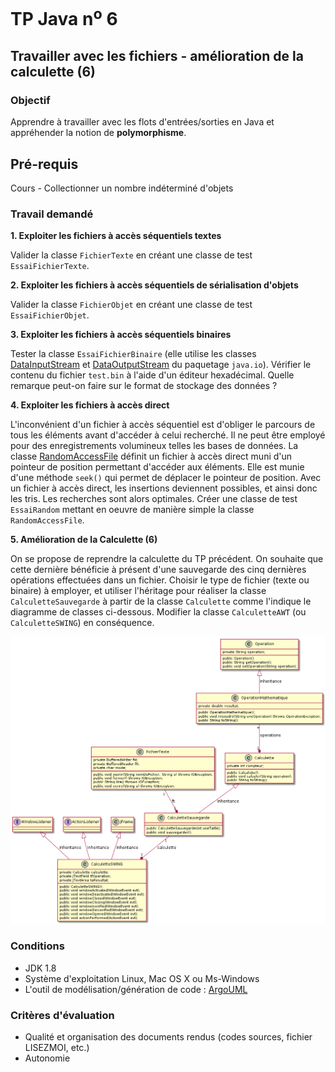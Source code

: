 # TP Java n<sup>o</sup> 6

## Travailler avec les fichiers - amélioration de la calculette (6)

### Objectif
Apprendre à travailler avec les flots d'entrées/sorties en Java et appréhender la notion de **polymorphisme**.

## Pré-requis
Cours - Collectionner un nombre indéterminé d'objets

### Travail demandé
**1\. Exploiter les fichiers à accès séquentiels textes**

Valider la classe `FichierTexte` en créant une classe de test `EssaiFichierTexte`.

**2\. Exploiter les fichiers à accès séquentiels de sérialisation d'objets**

Valider la classe `FichierObjet` en créant une classe de test `EssaiFichierObjet`.

**3\. Exploiter les fichiers à accès séquentiels binaires**

Tester la classe `EssaiFichierBinaire` (elle utilise les classes [DataInputStream](http://java.sun.com/j2se/1.5.0/docs/api/java/io/DataInputStream.html) et [DataOutputStream](http://java.sun.com/j2se/1.5.0/docs/api/java/io/DataOutputStream.html) du paquetage `java.io`). Vérifier le contenu du fichier `test.bin` à l'aide d'un éditeur hexadécimal. Quelle remarque peut-on faire sur le format de stockage des données ?

**4\. Exploiter les fichiers à accès direct**

L'inconvénient d'un fichier à accès séquentiel est d'obliger le parcours de tous les éléments avant d'accéder à celui recherché. Il ne peut être employé pour des enregistrements volumineux telles les bases de données. La classe [RandomAccessFile](http://java.sun.com/j2se/1.5.0/docs/api/java/io/RandomAccessFile.html) définit un fichier à accès direct muni d'un pointeur de position permettant d'accéder aux éléments. Elle est munie d'une méthode `seek()` qui permet de déplacer le pointeur de position. Avec un fichier à accès direct, les insertions deviennent possibles, et ainsi donc les tris. Les recherches sont alors optimales. Créer une classe de test `EssaiRandom` mettant en oeuvre de manière simple la classe `RandomAccessFile`.

**5\. Amélioration de la Calculette (6)**

On se propose de reprendre la calculette du TP précédent. On souhaite que cette dernière bénéficie à présent d'une sauvegarde  des cinq dernières opérations effectuées dans un fichier. Choisir le type de fichier (texte ou binaire) à employer, et utiliser l'héritage pour réaliser la classe `CalculetteSauvegarde` à partir de la classe `Calculette` comme l'indique le diagramme de classes ci-dessous. Modifier la classe `CalculetteAWT` (ou `CalculetteSWING`) en conséquence.

![Diagramme de classes](tp06/classes.png)

### Conditions
*   JDK 1.8
*   Système d'exploitation Linux, Mac OS X ou Ms-Windows
*   L'outil de modélisation/génération de code : [ArgoUML](http://argouml-fr.tigris.org/)

### Critères d'évaluation
*   Qualité et organisation des documents rendus (codes sources, fichier LISEZMOI, etc.)
*   Autonomie
